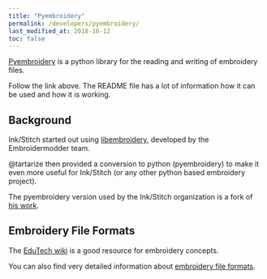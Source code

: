 ```yaml
---
title: "Pyembroidery"
permalink: /developers/pyembroidery/
last_modified_at: 2018-10-12
toc: false
---
```


[Pyembroidery](https://github.com/inkstitch/pyembroidery) is a python library for the reading and writing of embroidery files.

Follow the link above. The README file has a lot of information how it can be used and how it is working.

## Background

Ink/Stitch started out using [libembroidery](https://github.com/Embroidermodder/Embroidermodder/tree/master/libembroidery), developed by the Embroidermodder team.

@tartarize then provided a conversion to python (pyembroidery) to make it even more useful for Ink/Stitch (or any other python based embroidery project).

The pyembroidery version used by the Ink/Stitch organization is a fork of [his work](https://github.com/EmbroidePy/pyembroidery).

## Embroidery File Formats

The [EduTech wiki](http://edutechwiki.unige.ch/en/Machine_embroidery) is a good resource for embroidery concepts.

You can also find very detailed information about [embroidery file formats](http://edutechwiki.unige.ch/en/Embroidery_format).

